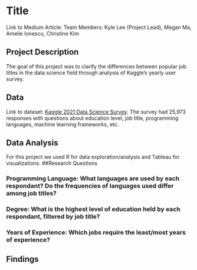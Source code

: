 # Title
Link to Medium Article:
Team Members:  Kyle Lee (Project Lead), Megan Ma, Amelie Ionescu, Christine Kim

## Project Description
The goal of this project was to clarify the differences between popular job titles in the data science field through analysis of Kaggle’s yearly user survey. 
## Data 
Link to dataset: [Kaggle 2021 Data Science Survey](https://www.kaggle.com/c/kaggle-survey-2021).
The survey had 25,973 responses with questions about education level, job title, programming languages, machine learning frameworks, etc.

## Data Analysis
For this project we used R for data exploration/analysis and Tableau for visualizations.
##Research Questions
### Programming Language: What languages are used by each respondant? Do the frequencies of languages used differ among job titles? 
### Degree: What is the highest level of education held by each respondant, filtered by job title? 
### Years of Experience: Which jobs require the least/most years of experience?
## Findings
